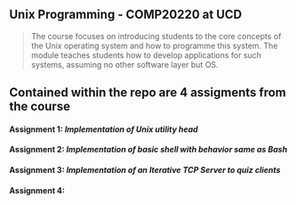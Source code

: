 ## Unix Programming - COMP20220 at UCD
> The course focuses on introducing students to the core concepts of the Unix operating system and how to programme this system. The module teaches students how to develop applications for such systems, assuming no other software layer but OS. 

## Contained within the repo are 4 assigments from the course

#### Assignment 1: _Implementation of Unix utility head_

#### Assignment 2: _Implementation of basic shell with behavior same as Bash_

#### Assignment 3: _Implementation of an Iterative TCP Server to quiz clients_

#### Assignment 4: 
